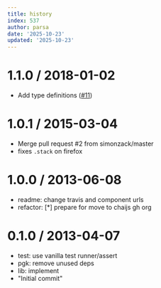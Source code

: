 ```yaml
---
title: history
index: 537
author: parsa
date: '2025-10-23'
updated: '2025-10-23'
---
```

1.1.0 / 2018-01-02
==================

  * Add type definitions ([#11](https://github.com/chaijs/assertion-error/pull/11))

1.0.1 / 2015-03-04
==================

  * Merge pull request #2 from simonzack/master
  * fixes `.stack` on firefox

1.0.0 / 2013-06-08
==================

  * readme: change travis and component urls
  * refactor: [*] prepare for move to chaijs gh org

0.1.0 / 2013-04-07
==================

  * test: use vanilla test runner/assert
  * pgk: remove unused deps
  * lib: implement
  * "Initial commit"
